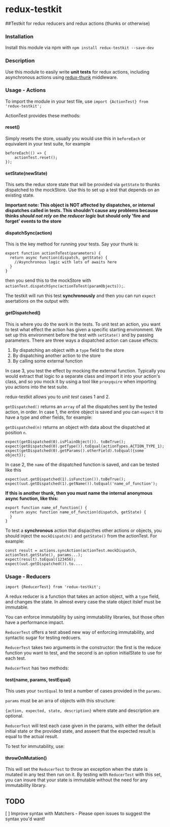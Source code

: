 # redux-testkit
##Testkit for redux reducers and redux actions (thunks or otherwise)

### Installation

Install this module via npm with `npm install redux-testkit --save-dev`

### Description

Use this module to easily write **unit tests** for redux actions, including asynchronous actions using [redux-thunk](https://github.com/gaearon/redux-thunk) middleware.

### Usage - Actions

To import the module in your test file, use 
`import {ActionTest} from 'redux-testkit';` 

ActionTest provides these methods:

#### reset()

Simply resets the store, usually you would use this in `beforeEach` or equivalent in your test suite, for example

```
beforeEach(() => {
    actionTest.reset();
});
```

#### setState(newState)

This sets the redux store state that will be provided via `getState` to thunks dispatched to the mockStore. Use this to set up a test that depends on an existing state.

**Important note: This object is NOT affected by dispatches, or internal dispatches called in tests. This shouldn't cause any problems because thinks _should not rely on the reducer logic_ but should only 'fire and forget' events to the store**

#### dispatchSync(action)

This is the key method for running your tests. Say your thunk is:

```
export function actionToTest(parameters) {
  return async function(dispatch, getState) {
    //Asynchronous logic with lots of awaits here
  }
}
```
then you send this to the mockStore with `actionTest.dispatchSync(actionToTest(paramObjects));`.

The testkit will run this test **synchronously** and then you can run `expect` asertations on the output with:

#### getDispatched()

This is where you do the work in the tests. To unit test an action, you want to test what effect the action has given a specific starting environment. We set up this environment before the test with `setState()` and by passing parameters. There are three ways a dispatched action can cause effects:

1. By dispatching an object with a `type` field to the store
2. By dispatching another action to the store
3. By calling some external function 

In case 3, you test the effect by mocking the external function. Typically you would extract that logic to a separate class and import it into your action's class, and so you mock it by using a tool like `proxyquire` when importing you actions into the test suite.

redux-testkit allows you to *unit test* cases 1 and 2.

`getDispatched()` returns an `array` of all the dispatches sent by the tested action, in order. In case 1, the entire object is saved and you can `expect` it to have a type and other fields, for example:

`getDispatched(n)` returns an object with data about the dispatched at position `n`.

```
expect(getDispatched(0).isPlainObject()). toBeTrue();
expect(getDispatched(0).getType()).toEqual(actionTypes.ACTION_TYPE_1);
expect(getDispatched(0).getParams().otherField).toEqual({some object});
```

In case 2, the `name` of the dispatched function is saved, and can be tested like this

```
expect(uut.getDispatched(1).isFunction()).toBeTrue();
expect(uut.getDispatched(1).getName()).toEqual('name_of_function');
```

**If this is another thunk, then you must name the internal anonymous async function, like this:**

```
export function name_of_function() {
  return async function name_of_function(dispatch, getState) {
  }
}
```

To test a **synchronous** action that dispacthes other actions or objects, you should inject the `mockDispatch()` and `getState()` from the actionTest. For example:

```
const result = actions.syncAction(actionTest.mockDispatch, actionTest.getState(), params...);
expect(result).toEqual(123456);
expect(uut.getDispatched()).to....
```

### Usage - Reducers

`import {ReducerTest} from 'redux-testkit';` 

A redux reducer is a function that takes an action object, with a `type` field, and changes the state. In almost every case the state object itslef must be immutable.

You can enforce immutability by using immutability libraries, but those often have a performance impact.

`ReducerTest` offers a test absed new way of enforcing immutability, and syntactic sugar for testing redcuers.

`ReducerTest` takes two arguments in the constructor: the first is the reduce function you want to test, and the second is an option initialState to use for each test.

`ReducerTest` has two methods:

#### test(name, params, testEqual)

This uses your `testEqual` to test a number of cases provided in the `params`.

`params` must be an arra of objects with this structure:

`{action, expected, state, description}` where state and description are optional. 

`ReducerTest` will test each case given in the params, with either the default initial state or the provided state, and asseert that the expected result is equal to the actual result.

To test for immutability, use:

#### throwOnMutation() 

This will set the `ReducerTest` to throw an exception when the state is mutated in any test then run on it. By testing with `ReducerTest` with this set, you can insure that your state is immutable without the need for any immutability library.

## TODO
[ ] Improve syntax with Matchers - Please open issues to suggest the syntax you'd want!
